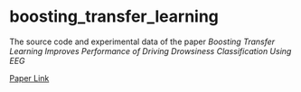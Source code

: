 # boosting_transfer_learning
The source code and experimental data of the paper *Boosting Transfer Learning Improves Performance of Driving Drowsiness Classification Using EEG*

[Paper Link](http://hokinchung.github.io/files/Boosting%20Transfer%20Learning%20Improves%20Performance%20of%20Driving%20Drowsiness%20Classification%20Using%20EEG.pdf)

